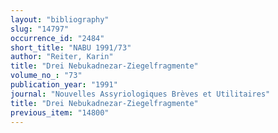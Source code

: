 ```yaml
---
layout: "bibliography"
slug: "14797"
occurrence_id: "2484"
short_title: "NABU 1991/73"
author: "Reiter, Karin"
title: "Drei Nebukadnezar-Ziegelfragmente"
volume_no_: "73"
publication_year: "1991"
journal: "Nouvelles Assyriologiques Brèves et Utilitaires"
title: "Drei Nebukadnezar-Ziegelfragmente"
previous_item: "14800"
---
```


